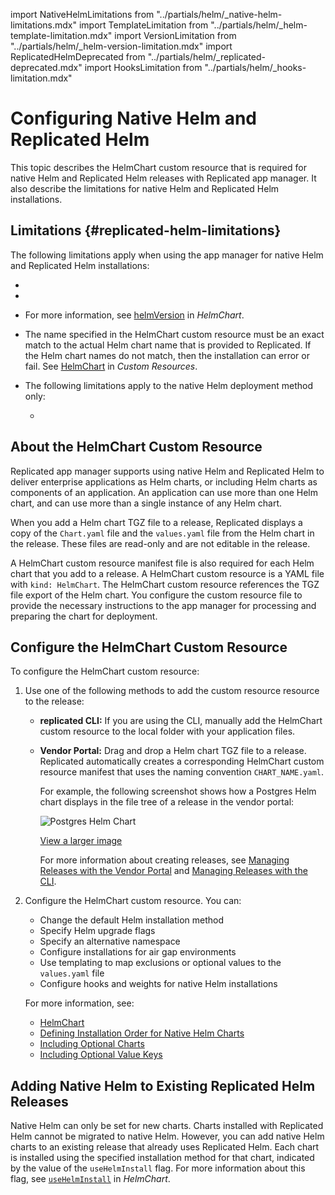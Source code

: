 import NativeHelmLimitations from "../partials/helm/_native-helm-limitations.mdx"
import TemplateLimitation from "../partials/helm/_helm-template-limitation.mdx"
import VersionLimitation from "../partials/helm/_helm-version-limitation.mdx"
import ReplicatedHelmDeprecated from "../partials/helm/_replicated-deprecated.mdx"
import HooksLimitation from "../partials/helm/_hooks-limitation.mdx"

# Configuring Native Helm and Replicated Helm

This topic describes the HelmChart custom resource that is required for native Helm and Replicated Helm releases with Replicated app manager. It also describe the limitations for native Helm and Replicated Helm installations.

## Limitations {#replicated-helm-limitations}

The following limitations apply when using the app manager for native Helm and Replicated Helm installations:
* <ReplicatedHelmDeprecated/>
* <TemplateLimitation/>
* <VersionLimitation/>

  For more information, see [helmVersion](/reference/custom-resource-helmchart#helmversion) in _HelmChart_.
* The name specified in the HelmChart custom resource must be an exact match to the actual Helm chart name that is provided to Replicated. If the Helm chart names do not match, then the installation can error or fail. See [HelmChart](/reference/custom-resource-helmchart) in _Custom Resources_.

* The following limitations apply to the native Helm deployment method only:

  <NativeHelmLimitations/>

  * <HooksLimitation/>

## About the HelmChart Custom Resource

Replicated app manager supports using native Helm and Replicated Helm to deliver enterprise applications as Helm charts, or including Helm charts as components of an application. An application can use more than one Helm chart, and can use more than a single instance of any Helm chart.

When you add a Helm chart TGZ file to a release, Replicated displays a copy of the `Chart.yaml` file and the `values.yaml` file from the Helm chart in the release. These files are read-only and are not editable in the release.

A HelmChart custom resource manifest file is also required for each Helm chart that you add to a release. A HelmChart custom resource is a YAML file with `kind: HelmChart`. The HelmChart custom resource references the TGZ file export of the Helm chart. You configure the custom resource file to provide the necessary instructions to the app manager for processing and preparing the chart for deployment. 

## Configure the HelmChart Custom Resource

To configure the HelmChart custom resource:

1. Use one of the following methods to add the custom resource resource to the release:

    - **replicated CLI:** If you are using the CLI, manually add the HelmChart custom resource to the local folder with your application files.
    - **Vendor Portal:** Drag and drop a Helm chart TGZ file to a release. Replicated automatically creates a corresponding HelmChart custom resource manifest that uses the naming convention `CHART_NAME.yaml`.

      For example, the following screenshot shows how a Postgres Helm chart displays in the file tree of a release in the vendor portal:

      ![Postgres Helm Chart](/images/postgres-helm-chart.png)

      [View a larger image](/images/postgres-helm-chart.png)

      For more information about creating releases, see [Managing Releases with the Vendor Portal](releases-creating-release) and [Managing Releases with the CLI](releases-creating-cli).

1. Configure the HelmChart custom resource. You can:

    - Change the default Helm installation method
    - Specify Helm upgrade flags
    - Specify an alternative namespace
    - Configure installations for air gap environments
    - Use templating to map exclusions or optional values to the `values.yaml` file
    - Configure hooks and weights for native Helm installations

    For more information, see:
    
    - [HelmChart](/reference/custom-resource-helmchart)
    - [Defining Installation Order for Native Helm Charts](helm-native-helm-install-order)
    - [Including Optional Charts](helm-optional-charts)
    - [Including Optional Value Keys](helm-optional-value-keys)

## Adding Native Helm to Existing Replicated Helm Releases

Native Helm can only be set for new charts. Charts installed with Replicated Helm cannot be migrated to native Helm. However, you can add native Helm charts to an existing release that already uses Replicated Helm. Each chart is installed using the specified installation method for that chart, indicated by the value of the `useHelmInstall` flag. For more information about this flag, see [`useHelmInstall`](/reference/custom-resource-helmchart#usehelminstall) in _HelmChart_.

